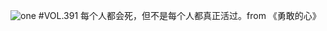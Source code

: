 ![one](http://image.wufazhuce.com/FsU7hod2OBxMhAY446poijJ5G2UA)
#VOL.391
每个人都会死，但不是每个人都真正活过。from 《勇敢的心》